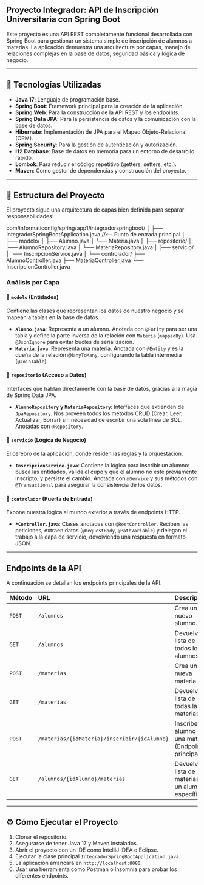 ## Proyecto Integrador: API de Inscripción Universitaria con Spring Boot

Este proyecto es una API REST completamente funcional desarrollada con Spring Boot para gestionar un sistema simple de inscripción de alumnos a materias. La aplicación demuestra una arquitectura por capas, manejo de relaciones complejas en la base de datos, seguridad básica y lógica de negocio.

---

## 🚀 Tecnologías Utilizadas

* **Java 17**: Lenguaje de programación base.
* **Spring Boot**: Framework principal para la creación de la aplicación.
* **Spring Web**: Para la construcción de la API REST y los endpoints.
* **Spring Data JPA**: Para la persistencia de datos y la comunicación con la base de datos.
* **Hibernate**: Implementación de JPA para el Mapeo Objeto-Relacional (ORM).
* **Spring Security**: Para la gestión de autenticación y autorización.
* **H2 Database**: Base de datos en memoria para un entorno de desarrollo rápido.
* **Lombok**: Para reducir el código repetitivo (getters, setters, etc.).
* **Maven**: Como gestor de dependencias y construcción del proyecto.

---

## 📂 Estructura del Proyecto

El proyecto sigue una arquitectura de capas bien definida para separar responsabilidades:

com/informaticonfig/spring/app1/integradorspringboot/
│
├── IntegradorSpringBootApplication.java  //&lt;-- Punto de entrada principal
│
├── modelo/
│   ├── Alumno.java
│   └── Materia.java
│
├── repositorio/
│   ├── AlumnoRepository.java
│   └── MateriaRepository.java
│
├── servicio/
│   └── InscripcionService.java
│
└── controlador/
├── AlumnoController.java
├── MateriaController.java
└── InscripcionController.java


### Análisis por Capa

#### 💠 `modelo` (Entidades)
Contiene las clases que representan los datos de nuestro negocio y se mapean a tablas en la base de datos.
* **`Alumno.java`**: Representa a un alumno. Anotada con `@Entity` para ser una tabla y define la parte inversa de la relación con `Materia` (`mappedBy`). Usa `@JsonIgnore` para evitar bucles de serialización.
* **`Materia.java`**: Representa una materia. Anotada con `@Entity` y es la dueña de la relación `@ManyToMany`, configurando la tabla intermedia (`@JoinTable`).

#### 💠 `repositorio` (Acceso a Datos)
Interfaces que hablan directamente con la base de datos, gracias a la magia de Spring Data JPA.
* **`AlumnoRepository` y `MateriaRepository`**: Interfaces que extienden de `JpaRepository`. Nos proveen todos los métodos CRUD (Crear, Leer, Actualizar, Borrar) sin necesidad de escribir una sola línea de SQL. Anotadas con `@Repository`.

#### 💠 `servicio` (Lógica de Negocio)
El cerebro de la aplicación, donde residen las reglas y la orquestación.
* **`InscripcionService.java`**: Contiene la lógica para inscribir un alumno: busca las entidades, valida el cupo y que el alumno no esté previamente inscripto, y persiste el cambio. Anotada con `@Service` y sus métodos con `@Transactional` para asegurar la consistencia de los datos.

#### 💠 `controlador` (Puerta de Entrada)
Expone nuestra lógica al mundo exterior a través de endpoints HTTP.
* **`*Controller.java`**: Clases anotadas con `@RestController`. Reciben las peticiones, extraen datos (`@RequestBody`, `@PathVariable`) y delegan el trabajo a la capa de servicio, devolviendo una respuesta en formato JSON.

---

## Endpoints de la API

A continuación se detallan los endpoints principales de la API.

| Método | URL                                                 | Descripción                                               |
| :----- | :-------------------------------------------------- | :-------------------------------------------------------- |
| `POST` | `/alumnos`                                          | Crea un nuevo alumno.                                     |
| `GET`  | `/alumnos`                                          | Devuelve la lista de todos los alumnos.                   |
| `POST` | `/materias`                                         | Crea una nueva materia.                                   |
| `GET`  | `/materias`                                         | Devuelve la lista de todas las materias.                  |
| `POST` | `/materias/{idMateria}/inscribir/{idAlumno}`         | Inscribe un alumno a una materia. (Endpoint principal).   |
| `GET`  | `/alumnos/{idAlumno}/materias`                       | Devuelve la lista de materias de un alumno específico.    |

---

## ⚙️ Cómo Ejecutar el Proyecto

1.  Clonar el repositorio.
2.  Asegurarse de tener Java 17 y Maven instalados.
3.  Abrir el proyecto con un IDE como IntelliJ IDEA o Eclipse.
4.  Ejecutar la clase principal `IntegradorSpringBootApplication.java`.
5.  La aplicación arrancará en `http://localhost:8080`.
6.  Usar una herramienta como Postman o Insomnia para probar los diferentes endpoints.
